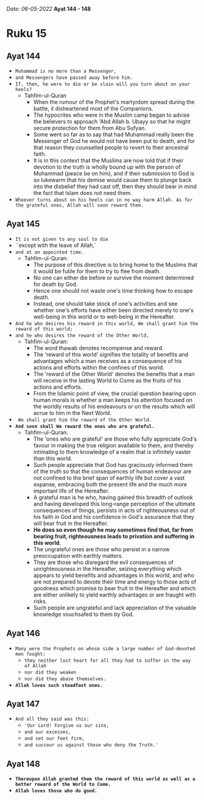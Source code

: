 *Date: 06-05-2022*
**Ayat 144 - 148**
# Ruku 15


## Ayat 144

- `Muhammad is no more than a Messenger,` 
- `and Messengers have passed away before him.`
- `If, then, he were to die or be slain will you turn about on your heels?`
  - Tahfim-ul-Quran
    - When the rumour of the Prophet's martyrdom spread during the battle, it disheartened most of the Companions. 
    - The hypocrites who were in the Muslim camp began to advise the believers to approach 'Abd Allah b. Ubayy so that he might secure protection for them from Abu Sufyan.
    - Some went so far as to say that had Muhammad really been the Messenger of God he would not have been put to death, and for that reason they counselled people to revert to their ancestral faith. 
    - It is in this context that the Muslims are now told that if their devotion to the truth is wholly bound up with the person of Muhammad (peace be on him), and if their submission to God is so lukewarm that his demise would cause them to plunge back into the disbelief they had cast off, then they should bear in mind the fact that Islam does not need them.
- `Whoever turns about on his heels can in no way harm Allah. As for the grateful ones, Allah will soon reward them.`


## Ayat 145

- `It is not given to any soul to die` 
- ``except with the leave of Allah,` 
- `and at an appointed time.`
  - Tahfim-ul-Quran:
    - The purpose of this directive is to bring home to the Muslims that it would be futile for them to try to flee from death. 
    - No one can either die before or survive the moment determined for death by God. 
    - Hence one should not waste one's time thinking how to escape death. 
    - Instead, one should take stock of one's activities and see whether one's efforts have either been directed merely to one's well-being in this world or to well-being in the Hereafter.
- `And he who desires his reward in this world, We shall grant him the reward of this world;`
- `and he who desires the reward of the Other World,`
  - Tahfim-ul-Quran:
    - The word thawab denotes recompense and reward.
    - The 'reward of this world' signifies the totality of benefits and advantages which a man receives as a consequence of his actions and efforts within the confines of this world. 
    - The 'reward of the Other World' denotes the benefits that a man will receive in the lasting World to Come as the fruits of his actions and efforts. 
    - From the Islamic point of view, the crucial question bearing upon human morals is whether a man keeps his attention focused on the worldly results of his endeavours or on the results which will acrue to him in the Next World.
- ` We shall grant him the reward of the Other World.` 
- **`And soon shall We reward the ones who are grateful.`**
  - Tahfim-ul-Quran:
    - The 'ones who are grateful' are those who fully appreciate God's favour in making the true religion available to them, and thereby intimating to them knowledge of a realm that is infinitely vaster than this world. 
    - Such people appreciate that God has graciously informed them of the truth so that the consequences of human endeavour are not confined to the brief span of earthly life but cover a vast expanse, embracing both the present life and the much more important life of the Hereafter.
    - A grateful man is he who, having gained this breadth of outlook and having developed this long-range perception of the ultimate consequences of things, persists in acts of righteousness out of his faith in God and his confidence in God's assurance that they will bear fruit in the Hereafter. 
    - **He does so even though he may sometimes find that, far from bearing fruit, righteousness leads to privation and suffering in this world.**
    - The ungrateful ones are those who persist in a narrow preoccupation with earthly matters. 
    - They are those who disregard the evil consequences of unrighteousness in the Hereafter, seizing everything which appears to yield benefits and advantages in this world, and who are not prepared to devote their time and energy to those acts of goodness which promise to bear fruit in the Hereafter and which are either unlikely to yield earthly advantages or are fraught with risks. 
    - Such people are ungrateful and lack appreciation of the valuable knowledge vouchsafed to them by God.


## Ayat 146

- `Many were the Prophets on whose side a large number of God-devoted men fought:` 
  - `they neither lost heart for all they had to suffer in the way of Allah`
  - `nor did they weaken` 
  - `nor did they abase themselves.`
- **`Allah loves such steadfast ones.`**


## Ayat 147

- `And all they said was this:` 
  - `'Our Lord! Forgive us our sins,` 
  - `and our excesses,` 
  - `and set our feet firm, `
  - `and succour us against those who deny the Truth.'`


## Ayat 148

- **`Thereupon Allah granted them the reward of this world as well as a better reward of the World to Come.`** 
- **`Allah loves those who do good.`**